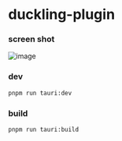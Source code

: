 # duckling-plugin
### screen shot
![image](https://github.com/tansen87/sql-duck/assets/98570790/4e5d921c-f5c7-4b93-a465-d80a75924d85)

### dev
```bash
pnpm run tauri:dev
```
### build
```bash
pnpm run tauri:build
```
